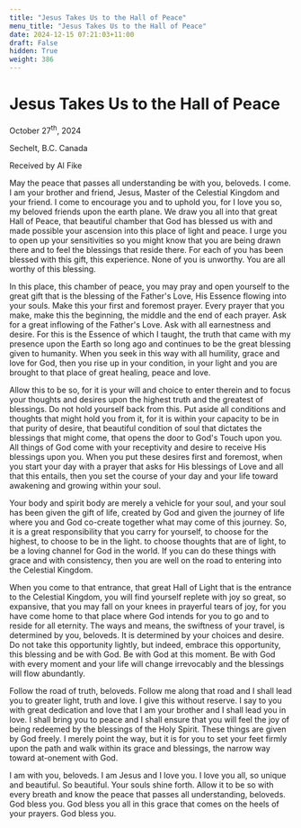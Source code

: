 ```yaml
---
title: "Jesus Takes Us to the Hall of Peace"
menu_title: "Jesus Takes Us to the Hall of Peace"
date: 2024-12-15 07:21:03+11:00
draft: False
hidden: True
weight: 386
---
```

# Jesus Takes Us to the Hall of Peace 

October 27<sup>th</sup>, 2024

Sechelt, B.C. Canada

Received by Al Fike 

May the peace that passes all understanding be with you, beloveds. I come. I am your brother and friend, Jesus, Master of the Celestial Kingdom and your friend. I come to encourage you and to uphold you, for I love you so, my beloved friends upon the earth plane. We draw you all into that great Hall of Peace, that beautiful chamber that God has blessed us with and made possible your ascension into this place of light and peace. I urge you to open up your sensitivities so you might know that you are being drawn there and to feel the blessings that reside there. For each of you has been blessed with this gift, this experience. None of you is unworthy. You are all worthy of this blessing.

In this place, this chamber of peace, you may pray and open yourself to the great gift that is the blessing of the Father's Love, His Essence flowing into your souls. Make this your first and foremost prayer. Every prayer that you make, make this the beginning, the middle and the end of each prayer. Ask for a great inflowing of the Father's Love. Ask with all earnestness and desire. For this is the Essence of which I taught, the truth that came with my presence upon the Earth so long ago and continues to be the great blessing given to humanity. When you seek in this way with all humility, grace and love for God, then you rise up in your condition, in your light and you are brought to that place of great healing, peace and love.

Allow this to be so, for it is your will and choice to enter therein and to focus your thoughts and desires upon the highest truth and the greatest of blessings. Do not hold yourself back from this. Put aside all conditions and thoughts that might hold you from it, for it is within your capacity to be in that purity of desire, that beautiful condition of soul that dictates the blessings that might come, that opens the door to God's Touch upon you. All things of God come with your receptivity and desire to receive His blessings upon you. When you put these desires first and foremost, when you start your day with a prayer that asks for His blessings of Love and all that this entails, then you set the course of your day and your life toward awakening and growing within your soul. 

Your body and spirit body are merely a vehicle for your soul, and your soul has been given the gift of life, created by God and given the journey of life where you and God co-create together what may come of this journey. So, it is a great responsibility that you carry for yourself, to choose for the highest, to choose to be in the light. to choose thoughts that are of light, to be a loving channel for God in the world. If you can do these things with grace and with consistency, then you are well on the road to entering into the Celestial Kingdom. 

When you come to that entrance, that great Hall of Light that is the entrance to the Celestial Kingdom, you will find yourself replete with joy so great, so expansive, that you may fall on your knees in prayerful tears of joy, for you have come home to that place where God intends for you to go and to reside for all eternity. The ways and means, the swiftness of your travel, is determined by you, beloveds. It is determined by your choices and desire. Do not take this opportunity lightly, but indeed, embrace this opportunity, this blessing and be with God. Be with God at this moment. Be with God with every moment and your life will change irrevocably and the blessings will flow abundantly.

Follow the road of truth, beloveds. Follow me along that road and I shall lead you to greater light, truth and love. I give this without reserve. I say to you with great dedication and love that I am your brother and I shall lead you in love. I shall bring you to peace and I shall ensure that you will feel the joy of being redeemed by the blessings of the Holy Spirit. These things are given by God freely. I merely point the way, but it is for you to set your feet firmly upon the path and walk within its  grace and blessings, the narrow way toward at-onement with God.

I am with you, beloveds. I am Jesus and I love you. I love you all, so unique and beautiful. So beautiful. Your souls shine forth. Allow it to be so with every breath and know the peace that passes all understanding, beloveds. God bless you. God bless you all in this grace that comes on the heels of your prayers. God bless you.